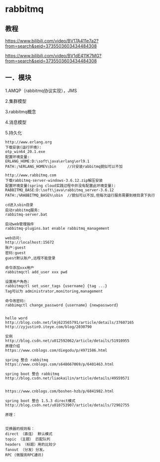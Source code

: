 # rabbitmq

## 教程

https://www.bilibili.com/video/BV17A411e7a2?from=search&seid=3735503603434484308

https://www.bilibili.com/video/BV1dE411K7MG?from=search&seid=3735503603434484308

## 一．模块

1.AMQP（rabbitmq协议实现），JMS

2.集群模型

3.rabbitmq概念

4.消息模型

5.持久化





```
http://www.erlang.org
下载安装(运行环境):
otp_win64_20.1.exe
配置环境变量:
ERLANG_HOME:D:\soft\java\erlang\erl9.1
PATH:;%ERLANG_HOME%\bin		//只安装rabbitmq貌似可以不加

http://www.rabbitmq.com
下载rabbitmq-server-windows-3.6.12.zip解压安装
配置环境变量(spring cloud实践过程中并没有配置此环境变量):
RABBITMQ_BASE:D:\soft\java\rabbitmq_server-3.6.12
PATH:;%RABBITMQ_BASE%\sbin	//貌似可以不加,但每次运行服务需要到根目录下执行

cd进入sbin目录
启动rabbitmq服务:
rabbitmq-server.bat

启动web管理插件
rabbitmq-plugins.bat enable rabbitmq_management

web访问:
http://localhost:15672
账户:guest
密码:guest
guest默认账户,远程不能登录

命令添加xxx用户
rabbitmqctl add_user xxx pwd

设置用户角色:
rabbitmqctl set_user_tags {username} {tag ...}
Tag可以为 administrator,monitoring,management

命令改密码:
rabbimqctl change_password {username} {newpassword}


hello word
http://blog.csdn.net/lmj623565791/article/details/37607165
http://zyjustin9.iteye.com/blog/2030790

实例
http://blog.csdn.net/u012592062/article/details/51910955
原理介绍
https://www.cnblogs.com/diegodu/p/4971586.html

spring 整合 rabbitmq
https://www.cnblogs.com/s648667069/p/6401463.html

spring boot 整合 rabbitmq
http://blog.csdn.net/liaokailin/article/details/49559571


https://www.cnblogs.com/boshen-hzb/p/6841982.html

spring boot 整合 1.5.3 direct模式
http://blog.csdn.net/u010753907/article/details/72902755

原理：


交换器的规则有：
direct （直连） 默认模式
topic （主题） 匹配队列
headers （标题）用的比较少
fanout （分发）分发。
RPC	(微服务RPC通讯)
```

